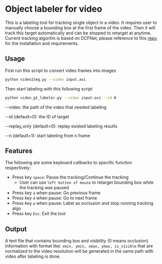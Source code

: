 # Object labeler for video
This is a labeling tool for tracking single object in a video. 
It requires user to manually choose a bounding box at the first frame of the video. 
Then it will track this target automatically and can be stopped to retarget at anytime.
Current tracking algoritm is based on DCFNet, please reference to this [repo](https://github.com/foolwood/DCFNet_pytorch) for the installation and requirements.

## Usage
First run this script to convert video frames into images
``` bash
python video2img.py --video input.avi
```
Then start labeling with this following script
``` bash
python video_gt_labeler.py --video input.avi --id 0
```

--video: the path of the video that needed labeling 

--id (default=0): the ID of target

--replay_only (default=0): replay existed labeling results

--n (default=1): start labeling from n frame

## Features
The following are some keyboard callbacks to specific function respectively:
* Press key `space`: Pause the tracking/Continue the tracking
    * User can use `left button of mouse` to retarget bounding box while the tracking was paused
* Press key `a` when pause: Go previous frame
* Press key `d` when pause: Go to next frame
* Press key `w` when pause: Label as occlusion and stop running tracking algo
* Press key `Esc`: Exit the tool


## Output
A text file that contains bounding box and visibility (0 means occlusion) information with format like: 
`xmin, ymin, xmax, ymax, is_visible`
that are normalized to the video resolution will be generated in the same path with video after labeling is done.

